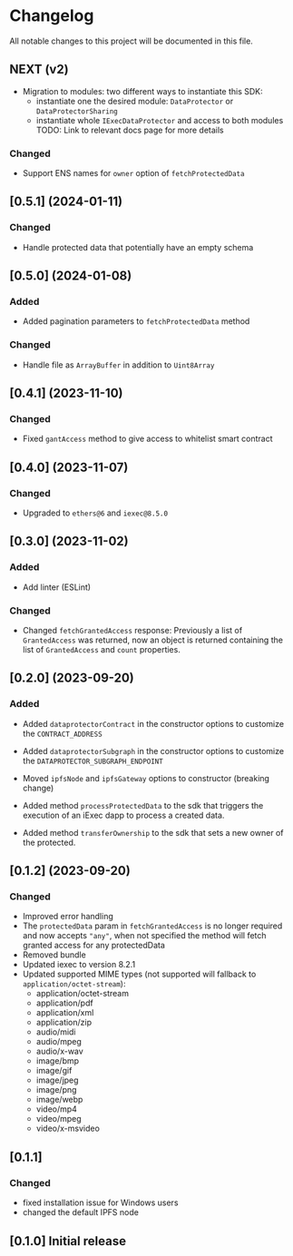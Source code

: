 # Changelog

All notable changes to this project will be documented in this file.

## NEXT (v2)

- Migration to modules: two different ways to instantiate this SDK:
  - instantiate one the desired module: `DataProtector` or `DataProtectorSharing`
  - instantiate whole `IExecDataProtector` and access to both modules  
TODO: Link to relevant docs page for more details

### Changed

- Support ENS names for `owner` option of `fetchProtectedData`

## [0.5.1] (2024-01-11)

### Changed

- Handle protected data that potentially have an empty schema

## [0.5.0] (2024-01-08)

### Added

- Added pagination parameters to `fetchProtectedData` method

### Changed

- Handle file as `ArrayBuffer` in addition to `Uint8Array`

## [0.4.1] (2023-11-10)

### Changed

- Fixed `gantAccess` method to give access to whitelist smart contract

## [0.4.0] (2023-11-07)

### Changed

- Upgraded to `ethers@6` and `iexec@8.5.0`

## [0.3.0] (2023-11-02)

### Added

- Add linter (ESLint)

### Changed

- Changed `fetchGrantedAccess` response: Previously a list of `GrantedAccess` was returned, now an object is returned containing the list of `GrantedAccess` and `count` properties.

## [0.2.0] (2023-09-20)

### Added

- Added `dataprotectorContract` in the constructor options to customize the `CONTRACT_ADDRESS`

- Added `dataprotectorSubgraph` in the constructor options to customize the `DATAPROTECTOR_SUBGRAPH_ENDPOINT`

- Moved `ipfsNode` and `ipfsGateway` options to constructor (breaking change)

- Added method `processProtectedData` to the sdk that triggers the execution of an iExec dapp to process a created data.

- Added method `transferOwnership` to the sdk that sets a new owner of the protected.

## [0.1.2] (2023-09-20)

### Changed

- Improved error handling
- The `protectedData` param in `fetchGrantedAccess` is no longer required and now accepts `"any"`, when not specified the method will fetch granted access for any protectedData
- Removed bundle
- Updated iexec to version 8.2.1
- Updated supported MIME types (not supported will fallback to `application/octet-stream`):
  - application/octet-stream
  - application/pdf
  - application/xml
  - application/zip
  - audio/midi
  - audio/mpeg
  - audio/x-wav
  - image/bmp
  - image/gif
  - image/jpeg
  - image/png
  - image/webp
  - video/mp4
  - video/mpeg
  - video/x-msvideo

## [0.1.1]

### Changed

- fixed installation issue for Windows users
- changed the default IPFS node

## [0.1.0] Initial release
